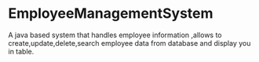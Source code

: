 # EmployeeManagementSystem
A java based system that handles employee information ,allows to create,update,delete,search employee data from database and display you in table.
